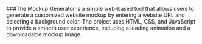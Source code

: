###The Mockup Generator is a simple web-based tool that allows users to generate a customized website mockup by entering a website URL and selecting a background color. The project uses HTML, CSS, and JavaScript to provide a smooth user experience, including a loading animation and a downloadable mockup image.
